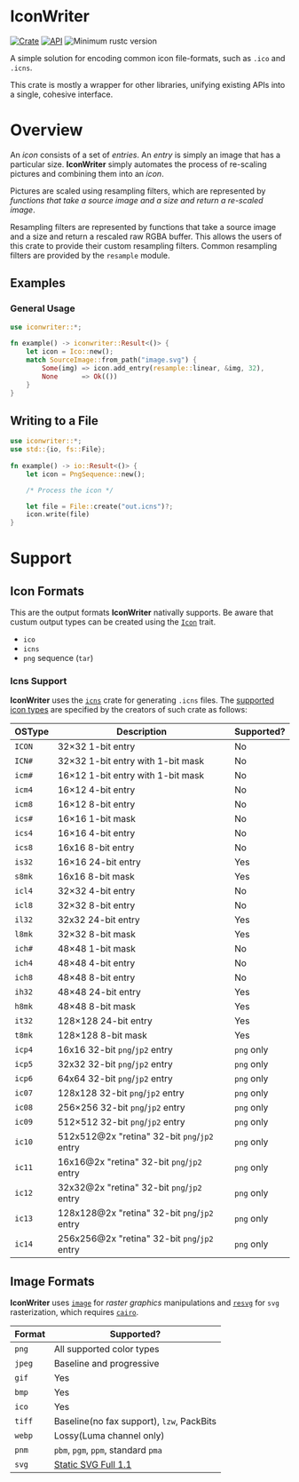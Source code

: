 # IconWriter
[![Crate](https://img.shields.io/crates/v/iconwriter.svg)](https://crates.io/crates/iconwriter)
[![API](https://docs.rs/iconwriter/badge.svg)](https://docs.rs/iconwriter)
![Minimum rustc version](https://img.shields.io/badge/rustc-1.37+-lightgray.svg)

A simple solution for encoding common icon file-formats, such as `.ico` and `.icns`. 

This crate is mostly a wrapper for other libraries, unifying existing APIs into a single, cohesive 
interface.

# Overview

An _icon_ consists of a set of _entries_. An _entry_ is simply an image that has a particular size.
**IconWriter** simply automates the process of re-scaling pictures and combining them into an _icon_.

Pictures are scaled using resampling filters, which are represented by _functions that take a source_ 
_image and a size and return a re-scaled image_.

Resampling filters are represented by functions that take a source image and a size and return a rescaled raw RGBA buffer. This allows the users of this crate to provide their custom resampling filters. Common resampling filters are provided by the `resample` module.

## Examples

### General Usage

```rust
use iconwriter::*;
 
fn example() -> iconwriter::Result<()> {
    let icon = Ico::new();
    match SourceImage::from_path("image.svg") {
        Some(img) => icon.add_entry(resample::linear, &img, 32),
        None      => Ok(())
    }
}
```

## Writing to a File

```rust
use iconwriter::*;
use std::{io, fs::File};
 
fn example() -> io::Result<()> {
    let icon = PngSequence::new();

    /* Process the icon */

    let file = File::create("out.icns")?;
    icon.write(file)
}
```

# Support

## Icon Formats

This are the output formats **IconWriter** nativally supports. Be aware that custum output types can 
be created using the [`Icon`](https://docs.rs/iconwriter/2.2.0/iconwriter/trait.Icon.html) trait.

* `ico`
* `icns`
* `png` sequence (`tar`)

### Icns Support

**IconWriter** uses the [`icns`](https://crates.io/crates/icns) crate for generating `.icns` files. The 
[supported icon types](https://github.com/mdsteele/rust-icns/blob/master/README.md#supported-icon-types) 
are specified by the creators of such crate as follows:

| OSType | Description                                  | Supported?   |
|--------|----------------------------------------------|--------------|
| `ICON` | 32×32 1-bit entry                            | No           |
| `ICN#` | 32×32 1-bit entry with 1-bit mask            | No           |
| `icm#` | 16×12 1-bit entry with 1-bit mask            | No           |
| `icm4` | 16×12 4-bit entry                            | No           |
| `icm8` | 16×12 8-bit entry                            | No           |
| `ics#` | 16×16 1-bit mask                             | No           |
| `ics4` | 16×16 4-bit entry                            | No           |
| `ics8` | 16x16 8-bit entry                            | No           |
| `is32` | 16×16 24-bit entry                           | Yes          |
| `s8mk` | 16x16 8-bit mask                             | Yes          |
| `icl4` | 32×32 4-bit entry                            | No           |
| `icl8` | 32×32 8-bit entry                            | No           |
| `il32` | 32x32 24-bit entry                           | Yes          |
| `l8mk` | 32×32 8-bit mask                             | Yes          |
| `ich#` | 48×48 1-bit mask                             | No           |
| `ich4` | 48×48 4-bit entry                            | No           |
| `ich8` | 48×48 8-bit entry                            | No           |
| `ih32` | 48×48 24-bit entry                           | Yes          |
| `h8mk` | 48×48 8-bit mask                             | Yes          |
| `it32` | 128×128 24-bit entry                         | Yes          |
| `t8mk` | 128×128 8-bit mask                           | Yes          |
| `icp4` | 16x16 32-bit `png`/`jp2` entry               | `png` only   |
| `icp5` | 32x32 32-bit `png`/`jp2` entry               | `png` only   |
| `icp6` | 64x64 32-bit `png`/`jp2` entry               | `png` only   |
| `ic07` | 128x128 32-bit `png`/`jp2` entry             | `png` only   |
| `ic08` | 256×256 32-bit `png`/`jp2` entry             | `png` only   |
| `ic09` | 512×512 32-bit `png`/`jp2` entry             | `png` only   |
| `ic10` | 512x512@2x "retina" 32-bit `png`/`jp2` entry | `png` only   |
| `ic11` | 16x16@2x "retina" 32-bit `png`/`jp2` entry   | `png` only   |
| `ic12` | 32x32@2x "retina" 32-bit `png`/`jp2` entry   | `png` only   |
| `ic13` | 128x128@2x "retina" 32-bit `png`/`jp2` entry | `png` only   |
| `ic14` | 256x256@2x "retina" 32-bit `png`/`jp2` entry | `png` only   |

## Image Formats

**IconWriter** uses [`image`](https://crates.io/crates/image) for _raster graphics_ manipulations and 
[`resvg`](https://crates.io/crates/resvg/0.6.1) for `svg` rasterization, which requires 
[`cairo`](https://www.cairographics.org/).

| Format | Supported?                                                             | 
|--------|------------------------------------------------------------------------| 
| `png`  | All supported color types                                              | 
| `jpeg` | Baseline and progressive                                               | 
| `gif`  | Yes                                                                    | 
| `bmp`  | Yes                                                                    | 
| `ico`  | Yes                                                                    | 
| `tiff` | Baseline(no fax support), `lzw`, PackBits                              | 
| `webp` | Lossy(Luma channel only)                                               | 
| `pnm ` | `pbm`, `pgm`, `ppm`, standard `pma`                                    |
| `svg`  | [Static SVG Full 1.1](https://github.com/RazrFalcon/resvg#svg-support) |